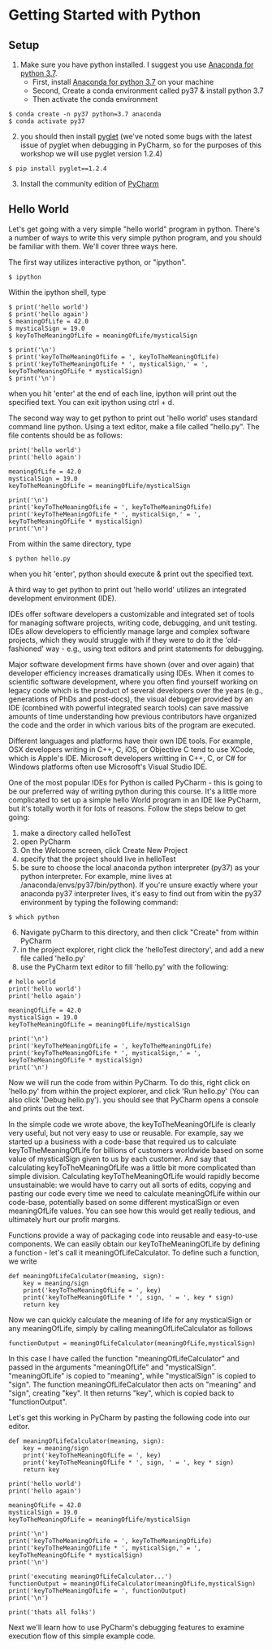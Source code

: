 # Getting Started with Python

## Setup
1. Make sure you have python installed. I suggest you use [Anaconda for python 3.7](https://www.anaconda.com/distribution/).
    * First, install [Anaconda for python 3.7](https://www.anaconda.com/distribution/) on your machine
    * Second, Create a conda environment called py37 & install python 3.7
    * Then activate the conda environment
```
$ conda create -n py37 python=3.7 anaconda
$ conda activate py37
```
2. you should then install [pyglet](https://bitbucket.org/pyglet/pyglet/wiki/Download) (we've noted some bugs with the latest 
issue of pyglet when debugging in PyCharm, so for the purposes of this workshop we will use pyglet version 1.2.4)
```
$ pip install pyglet==1.2.4
```
3. Install the community edition of [PyCharm](https://www.jetbrains.com/pycharm/)

## Hello World

Let's get going with a very simple "hello world" program in python. There's a number of ways to write this very simple python program, and you should be familiar with them. We'll cover three ways here. 

The first way utilizes interactive python, or "ipython".

    $ ipython

Within the ipython shell, type

    $ print('hello world')
    $ print('hello again')
    $ meaningOfLife = 42.0
    $ mysticalSign = 19.0
    $ keyToTheMeaningOfLife = meaningOfLife/mysticalSign
    
    $ print('\n')
    $ print('keyToTheMeaningOfLife = ', keyToTheMeaningOfLife)
    $ print('keyToTheMeaningOfLife * ', mysticalSign,' = ', keyToTheMeaningOfLife * mysticalSign)
    $ print('\n')

when you hit 'enter' at the end of each line, ipython will print out the specified text. You can exit ipython using ctrl + d.

The second way way to get python to print out 'hello world' uses standard command line python. Using a text editor, make a file called "hello.py". The file contents should be as follows:

```
print('hello world')
print('hello again')

meaningOfLife = 42.0
mysticalSign = 19.0
keyToTheMeaningOfLife = meaningOfLife/mysticalSign

print('\n')
print('keyToTheMeaningOfLife = ', keyToTheMeaningOfLife)
print('keyToTheMeaningOfLife * ', mysticalSign,' = ', keyToTheMeaningOfLife * mysticalSign)
print('\n')
```

From within the same directory, type 

    $ python hello.py

when you hit 'enter', python should execute & print out the specified text.

A third way to get python to print out 'hello world' utilizes an integrated development environment (IDE). 

IDEs offer software developers a customizable and integrated set of tools for managing software projects, writing code, debugging, and unit testing. IDEs allow developers to efficiently manage large and complex software projects, which they would struggle with if they were to do it the 'old-fashioned' way - e.g., using text editors and print statements for debugging.

Major software development firms have shown (over and over again) that developer efficiency increases dramatically using IDEs. When it comes to scientific software development, where you often find yourself working on legacy code which is the product of several developers over the years (e.g., generations of PhDs and post-docs), the visual debugger provided by an IDE (combined with powerful integrated search tools) can save massive amounts of time understanding how previous contributors have organized the code and the order in which various bits of the program are executed.

Different languages and platforms have their own IDE tools. For example, OSX developers writing in C++, C, iOS, or Objective C tend to use XCode, which is Apple's IDE. Microsoft developers writting in C++, C, or C# for Windows platforms often use Microsoft's Visual Studio IDE.

One of the most popular IDEs for Python is called PyCharm - this is going to be our preferred way of writing python during this course. It's a little more complicated to set up a simple hello World program in an IDE like PyCharm, but it's totally worth it for lots of reasons. Follow the steps below to get going:

1) make a directory called helloTest
2) open PyCharm
3) On the Welcome screen, click Create New Project
4) specify that the project should live in helloTest
5) be sure to choose the local anaconda python interpreter (py37) as your python interpreter. For example, mine lives at /anaconda/envs/py37/bin/python). If you're unsure exactly where your anaconda py37 interpreter lives, it's easy to find out from witin the py37 environment by typing the following command:
```
$ which python
```
6) Navigate pyCharm to this directory, and then click "Create" from within PyCharm
7) in the project explorer, right click the 'helloTest directory', and add a new file called 'hello.py'
8) use the PyCharm text editor to fill 'hello.py' with the following:
```
# hello world
print('hello world')
print('hello again')

meaningOfLife = 42.0
mysticalSign = 19.0
keyToTheMeaningOfLife = meaningOfLife/mysticalSign

print('\n')
print('keyToTheMeaningOfLife = ', keyToTheMeaningOfLife)
print('keyToTheMeaningOfLife * ', mysticalSign,' = ', keyToTheMeaningOfLife * mysticalSign)
print('\n')
```
Now we will run the code from within PyCharm. To do this, right click on 'hello.py' from within the project explorer, and click 'Run hello.py' (You can also click 'Debug hello.py'). you should see that PyCharm opens a console and prints out the text.

In the simple code we wrote above, the keyToTheMeaningOfLife is clearly very useful, but not very easy to use or reusable. For example, say we started up a business with a code-base that required us to calculate keyToTheMeaningOfLife for billions of customers worldwide based on some value of mysticalSign given to us by each customer. And say that calculating keyToTheMeaningOfLife was a little bit more complicated than simple division. Calculating keyToTheMeaningOfLife would rapidly become unsustainable: we would have to carry out all sorts of edits, copying and pasting our code every time we need to calculate meaningOfLife within our code-base, potentially based on some different mysticalSign or even meaningOfLife values. You can see how this would get really tedious, and ultimately hurt our profit margins.

Functions provide a way of packaging code into reusable and easy-to-use components. We can easily obtain our keyToTheMeaningOfLife by defining a function - let's call it meaningOfLifeCalculator. To define such a function, we write
```
def meaningOfLifeCalculator(meaning, sign):
    key = meaning/sign
    print('keyToTheMeaningOfLife = ', key)
    print('keyToTheMeaningOfLife * ', sign, ' = ', key * sign)
    return key
```
Now we can quickly calculate the meaning of life for any mysticalSign or any meaningOfLife, simply by calling meaningOfLifeCalculator as follows
```
functionOutput = meaningOfLifeCalculator(meaningOfLife,mysticalSign)
```

In this case I have called the function "meaningOfLifeCalculator" and passed in the arguments "meaningOfLife" and "mysticalSign". "meaningOfLife" is copied to "meaning", while "mysticalSign" is copied to "sign". The function meaningOfLifeCalculator then acts on "meaning" and "sign", creating "key". It then returns "key", which is copied back to "functionOutput".

Let's get this working in PyCharm by pasting the following code into our editor.
```
def meaningOfLifeCalculator(meaning, sign):
    key = meaning/sign
    print('keyToTheMeaningOfLife = ', key)
    print('keyToTheMeaningOfLife * ', sign, ' = ', key * sign)
    return key

print('hello world')
print('hello again')

meaningOfLife = 42.0
mysticalSign = 19.0
keyToTheMeaningOfLife = meaningOfLife/mysticalSign

print('\n')
print('keyToTheMeaningOfLife = ', keyToTheMeaningOfLife)
print('keyToTheMeaningOfLife * ', mysticalSign,' = ', keyToTheMeaningOfLife * mysticalSign)
print('\n')

print('executing meaningOfLifeCalculator...')
functionOutput = meaningOfLifeCalculator(meaningOfLife,mysticalSign)
print('keyToTheMeaningOfLife = ', functionOutput)
print('\n')

print('thats all folks')
```

Next we'll learn how to use PyCharm's debugging features to examine execution flow of this simple example code.


